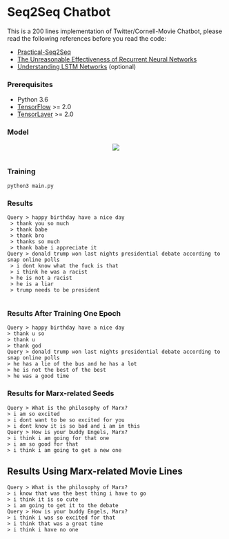 # Seq2Seq Chatbot

This is a 200 lines implementation of Twitter/Cornell-Movie Chatbot, please read the following references before you read the code:

- [Practical-Seq2Seq](http://suriyadeepan.github.io/2016-12-31-practical-seq2seq/)
- [The Unreasonable Effectiveness of Recurrent Neural Networks](http://karpathy.github.io/2015/05/21/rnn-effectiveness/)
- [Understanding LSTM Networks](http://colah.github.io/posts/2015-08-Understanding-LSTMs/) (optional)

### Prerequisites

- Python 3.6
- [TensorFlow](https://github.com/tensorflow/tensorflow) >= 2.0
- [TensorLayer](https://github.com/zsdonghao/tensorlayer) >= 2.0

### Model

<table class="image">
<div align="center">
    <img src="http://suriyadeepan.github.io/img/seq2seq/seq2seq2.png"/>  
    <br>  
    <em align="center"></em>  
</div>
</table>

### Training

```
python3 main.py
```


### Results

```
Query > happy birthday have a nice day
 > thank you so much
 > thank babe
 > thank bro
 > thanks so much
 > thank babe i appreciate it
Query > donald trump won last nights presidential debate according to snap online polls
 > i dont know what the fuck is that
 > i think he was a racist
 > he is not a racist
 > he is a liar
 > trump needs to be president
 
 ```
 
 ### Results After Training One Epoch 
 
 ```
Query > happy birthday have a nice day
> thank u so 
> thank u  
> thank god   
Query > donald trump won last nights presidential debate according to snap online polls
 > he has a lie of the bus and he has a lot
 > he is not the best of the best
 > he was a good time
 
 ```
 ### Results for Marx-related Seeds
 
 ```
 Query > What is the philosophy of Marx?
 > i am so excited
 > i dont want to be so excited for you 
 > i dont know it is so bad and i am in this   
Query > How is your buddy Engels, Marx?
 > i think i am going for that one   
 > i am so good for that 
 > i think i am going to get a new one
 
 ```

 ## Results Using Marx-related Movie Lines
 
 ```
 Query > What is the philosophy of Marx?
 > i know that was the best thing i have to go
 > i think it is so cute 
 > i am going to get it to the debate  
Query > How is your buddy Engels, Marx?
 > i think i was so excited for that 
 > i think that was a great time
 > i think i have no one

```
